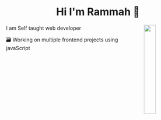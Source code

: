<h1 align="center">Hi I'm Rammah 👋</h1>
  
  <img src="https://github.com/mohamedabusrea/mohamedabusrea/blob/master/profile-img.png" align="right" width="25%"/>

I am Self taught web developer

🗃️ Working on multiple frontend projects using javaScript
